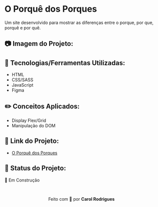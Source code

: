 # O Porquê dos Porques

Um site desenvolvido para mostrar as diferenças entre o porque, por que, porquê e por quê.

## :camera: Imagem do Projeto:

## :pushpin: Tecnologias/Ferramentas Utilizadas:

+ HTML
+ CSS/SASS
+ JavaScript
+ Figma

## :pencil2: Conceitos Aplicados:

+ Display Flex/Grid
+ Manipulação do DOM

## :link: Link do Projeto:

+ <a href="https://calrodrigues.github.io/Porques/">O Porquê dos Porques</a>

## :hammer: Status do Projeto:

:construction: Em Construção

<br>

<p align="center">Feito com 💜 por <strong>Carol Rodrigues</strong></p>